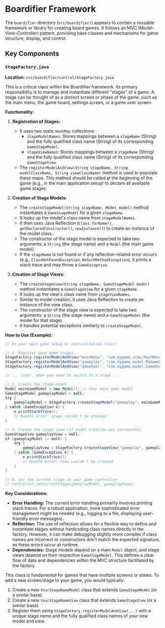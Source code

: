 # Boardifier Framework

The `boardifier` directory (`src/boardifier/`) appears to contain a reusable framework or library for creating board games. It follows an MVC (Model-View-Controller) pattern, providing base classes and mechanisms for game structure, display, and control.

## Key Components

### `StageFactory.java`

**Location:** `src/boardifier/control/StageFactory.java`

This is a critical class within the Boardifier framework. Its primary responsibility is to manage and instantiate different "stages" of a game. A stage can be thought of as a distinct screen or phase of the game, such as the main menu, the game board, settings screen, or a game over screen.

**Functionality:**

1.  **Registration of Stages:**
    *   It uses two static `HashMap` collections:
        *   `stageModelNames`: Stores mappings between a `stageName` (String) and the fully qualified class name (String) of its corresponding `GameStageModel`.
        *   `stageViewNames`: Stores mappings between a `stageName` (String) and the fully qualified class name (String) of its corresponding `GameStageView`.
    *   The `registerModelAndView(String stageName, String modelClassName, String viewClassName)` method is used to populate these maps. This method should be called at the beginning of the game (e.g., in the main application setup) to declare all available game stages.

2.  **Creation of Stage Models:**
    *   The `createStageModel(String stageName, Model model)` method instantiates a `GameStageModel` for a given `stageName`.
    *   It looks up the model's class name from `stageModelNames`.
    *   It then uses Java Reflection (`Class.forName()`, `getDeclaredConstructor()`, `newInstance()`) to create an instance of the model class.
    *   The constructor of the stage model is expected to take two arguments: a `String` (the stage name) and a `Model` (the main game model).
    *   If the `stageName` is not found or if any reflection-related error occurs (e.g., `ClassNotFoundException`, `NoSuchMethodException`), it prints a stack trace and may throw a `GameException`.

3.  **Creation of Stage Views:**
    *   The `createStageView(String stageName, GameStageModel model)` method instantiates a `GameStageView` for a given `stageName`.
    *   It looks up the view's class name from `stageViewNames`.
    *   Similar to model creation, it uses Java Reflection to create an instance of the view class.
    *   The constructor of the stage view is expected to take two arguments: a `String` (the stage name) and a `GameStageModel` (the model for that stage).
    *   It handles potential exceptions similarly to `createStageModel`.

**How to Use (Example):**

```java
// In your main game setup or initialization class:

// 1. Register your game stages
StageFactory.registerModelAndView("mainMenu", "com.mygame.view.MainMenuModel", "com.mygame.view.MainMenuView");
StageFactory.registerModelAndView("gameplay", "com.mygame.model.MyGameStageModel", "com.mygame.view.MyGameStageView");
StageFactory.registerModelAndView("gameOver", "com.mygame.model.GameOverModel", "com.mygame.view.GameOverView");

// ... later, when you need to switch to a stage ...

// 2. Create the stage model
Model mainGameModel = new Model(); // Your main game model
GameStageModel gameplayModel = null;
try {
    gameplayModel = StageFactory.createStageModel("gameplay", mainGameModel);
} catch (GameException e) {
    e.printStackTrace();
    // Handle error: stage couldn't be created
}

// 3. Create the stage view (if model creation was successful)
GameStageView gameplayView = null;
if (gameplayModel != null) {
    try {
        gameplayView = StageFactory.createStageView("gameplay", gameplayModel);
    } catch (GameException e) {
        e.printStackTrace();
        // Handle error: view couldn't be created
    }
}

// 4. Set the current stage in your game controller
// controller.setCurrentStage(gameplayModel, gameplayView);
```

**Key Considerations:**

*   **Error Handling:** The current error handling primarily involves printing stack traces. For a robust application, more sophisticated error management might be needed (e.g., logging to a file, displaying user-friendly error messages).
*   **Reflection:** The use of reflection allows for a flexible way to define and instantiate stages without hardcoding class names directly in the factory. However, it can make debugging slightly more complex if class names are incorrect or constructors don't match the expected signature, as these errors occur at runtime.
*   **Dependencies:** Stage models depend on a main `Model` object, and stage views depend on their respective `GameStageModel`. This defines a clear flow of data and dependencies within the MVC structure facilitated by the factory.

This class is fundamental for games that have multiple screens or states. To add a new screen/stage to your game, you would typically:
1.  Create a new `YourStageNameModel` class that extends `GameStageModel` (or a similar base).
2.  Create a new `YourStageNameView` class that extends `GameStageView` (or a similar base).
3.  Register them using `StageFactory.registerModelAndView(...)` with a unique stage name and the fully qualified class names of your new model and view. 